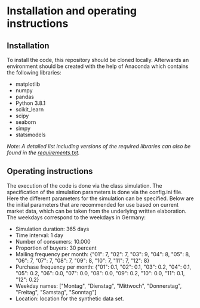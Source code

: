 # Installation and operating instructions
## Installation 
To install the code, this repository should be cloned locally. Afterwards an environment should be created with the help of Anaconda which contains the following libraries:
- matplotlib
- numpy
- pandas
- Python 3.8.1
- scikit_learn
- scipy
- seaborn
- simpy
- statsmodels

*Note: A detailed list including versions of the required libraries can also be found in the [requirements.txt](https://github.com/SamuelPassauer/EmailSimulation/main/requirements.txt).*

## Operating instructions
The execution of the code is done via the class simulation. The specification of the simulation parameters is done via the config.ini file. Here the different parameters for the simulation can be specified. Below are the initial parameters that are recommended for use based on current market data, which can be taken from the underlying written elaboration. The weekdays correspond to the weekdays in Germany:
- Simulation duration: 365 days
- Time interval: 1 day
- Number of consumers: 10.000 
- Proportion of buyers: 30 percent
- Mailing frequency per month: {"01": 7, "02": 7, "03": 9, "04": 8, "05": 8, "06": 7, "07": 7, "08": 7, "09": 8, "10": 7, "11": 7, "12": 8}
- Purchase frequency per month: {"01": 0.1, "02": 0.1, "03": 0.2, "04": 0.1, "05": 0.2, "06": 0.0, "07": 0.0, "08": 0.0, "09": 0.2, "10": 0.0, "11": 0.1, "12": 0.2}
- Weekday names: ["Montag", "Dienstag", "Mittwoch", "Donnerstag", "Freitag", "Samstag", "Sonntag"]
- Location: location for the synthetic data set.



